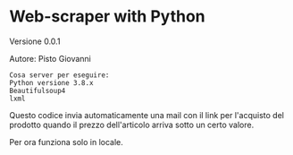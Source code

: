 # Web-scraper with Python

Versione 0.0.1

Autore: Pisto Giovanni

    Cosa server per eseguire:
    Python versione 3.8.x        
    Beautifulsoup4      
    lxml

Questo codice invia automaticamente una mail con il link per l'acquisto del prodotto quando il prezzo dell'articolo arriva sotto un certo valore.

Per ora funziona solo in locale.
